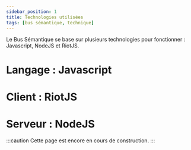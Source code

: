 ```yaml
---
sidebar_position: 1
title: Technologies utilisées
tags: [bus sémantique, technique]
---
```


Le Bus Sémantique se base sur plusieurs technologies pour fonctionner : Javascript, NodeJS et RiotJS.

# Langage : Javascript

# Client : RiotJS

# Serveur : NodeJS

:::caution
Cette page est encore en cours de construction.
:::